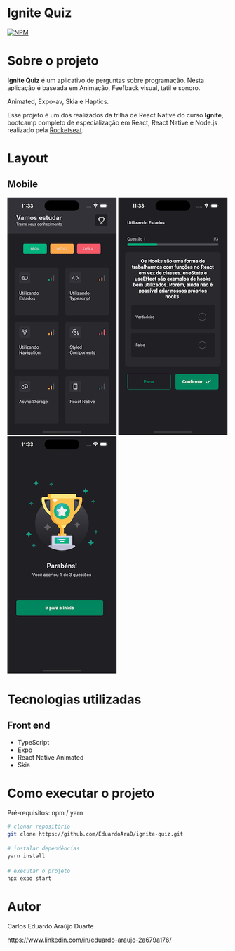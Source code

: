 # Ignite Quiz
[![NPM](https://img.shields.io/npm/l/react)](https://github.com/EduardoAraD/ignite-quiz/blob/main/LICENSE)

# Sobre o projeto

**Ignite Quiz** é um aplicativo de perguntas sobre programação. Nesta aplicação é baseada em Animação, Feefback visual, tatil e sonoro.

Animated, Expo-av, Skia e Haptics.

Esse projeto é um dos realizados da trilha de React Native do curso **Ignite**, bootcamp completo de especialização em React, React Native e Node.js
realizado pela [Rocketseat](https://www.rocketseat.com.br "Site da Rockeseat").


# Layout
## Mobile
![Mobile 1](https://github.com/EduardoAraD/assets/blob/main/ignitequiz/home.png) ![Mobile 2](https://github.com/EduardoAraD/assets/blob/main/ignitequiz/question.png) ![Mobile 3](https://github.com/EduardoAraD/assets/blob/main/ignitequiz/finish.png)

# Tecnologias utilizadas
## Front end
- TypeScript
- Expo
- React Native Animated
- Skia

# Como executar o projeto
Pré-requisitos: npm / yarn

```bash
# clonar repositório
git clone https://github.com/EduardoAraD/ignite-quiz.git

# instalar dependências
yarn install

# executar o projeto
npx expo start
```

# Autor

Carlos Eduardo Araújo Duarte

https://www.linkedin.com/in/eduardo-araujo-2a679a176/

